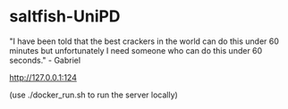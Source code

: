 # saltfish-UniPD
"I have been told that the best crackers in the world can do this under 60 minutes but unfortunately I need someone who can do this under 60 seconds." - Gabriel

http://127.0.0.1:124

(use ./docker_run.sh to run the server locally)

